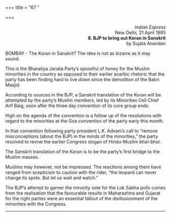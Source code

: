 +++
title = "67 "

+++
<div align="right">

*Indian Express*  
New Delhi, 21 April 1995  
**8. BJP to bring out Koran in Sanskrit**  
by Sujata Anandan

</div>

BOMBAY - The Koran in Sanskrit? The idea is not as bizarre as it may
sound.

This is the Bharatiya Janata Party’s spoonful of honey for the Muslim
minorities in the country as opposed to their earlier acerbic rhetoric
that the party has been finding hard to live down since the demolition
of the Babri Masjid.

According to sources in the BJP, a Sanskrit translation of the Koran
will be attempted by the party’s Muslim members, led by its Minorities
Cell Chief Arif Baig, soon after the three day convention of its core
group ends.

High on the agenda of the convention is a follow up of the resolutions
with regard to the minorities at the Goa convention of the party early
this month.

In that convention following party president L.K. Advani’s call to
“remove misconceptions (about the BJP) in the minds of the minorities,”
the party resolved to revive the earlier Congress slogan of Hindu-Muslim
*bhai-bhai*.

The Sanskrit translation of the Koran is to be the party’s first bridge
to the Muslim masses.

Muslims may however, not be impressed. The reactions among them have
ranged from scepticism to caution with the rider, “the leopard can never
change its spots. But let us wait and watch.”

The BJP’s attempt to garner the minority vote for the Lok Sabha polls
comes from the realisation that the favourable results in Maharashtra
and Gujarat for the right parties were an essential fallout of the
disillusionment of the minorities with the Congress.  
 

------------------------------------------------------------------------


